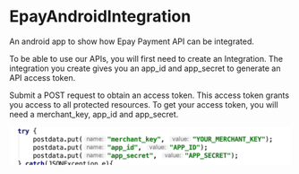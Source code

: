 # EpayAndroidIntegration
An android app to show how Epay Payment API can be integrated.

To be able to use our APIs, you will first need to create an Integration. The integration you create gives you an app_id and app_secret to generate an API access token.

Submit a POST request to obtain an access token. This access token grants you access to all protected resources. To get your access token, you will need a merchant_key, app_id and app_secret.

![alt text](https://raw.githubusercontent.com/AppGharage/EpayAndroidIntegration/master/screen.png)
